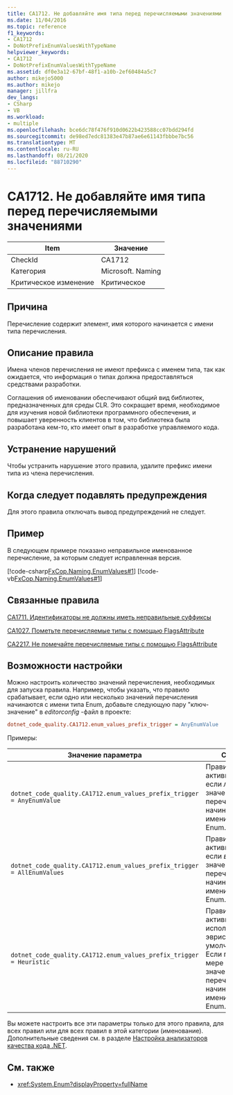 ```yaml
---
title: CA1712. Не добавляйте имя типа перед перечисляемыми значениями
ms.date: 11/04/2016
ms.topic: reference
f1_keywords:
- CA1712
- DoNotPrefixEnumValuesWithTypeName
helpviewer_keywords:
- CA1712
- DoNotPrefixEnumValuesWithTypeName
ms.assetid: df0e3a12-67bf-48f1-a10b-2ef60484a5c7
author: mikejo5000
ms.author: mikejo
manager: jillfra
dev_langs:
- CSharp
- VB
ms.workload:
- multiple
ms.openlocfilehash: bce6dc78f476f910d0622b423588cc07bdd294fd
ms.sourcegitcommit: de98ed7edc81383e47b87ae6e61143fbbbe7bc56
ms.translationtype: MT
ms.contentlocale: ru-RU
ms.lasthandoff: 08/21/2020
ms.locfileid: "88710290"
---
```

# <a name="ca1712-do-not-prefix-enum-values-with-type-name"></a>CA1712. Не добавляйте имя типа перед перечисляемыми значениями

|Item|Значение|
|-|-|
|CheckId|CA1712|
|Категория|Microsoft. Naming|
|Критическое изменение|Критическое|

## <a name="cause"></a>Причина
Перечисление содержит элемент, имя которого начинается с имени типа перечисления.

## <a name="rule-description"></a>Описание правила
Имена членов перечисления не имеют префикса с именем типа, так как ожидается, что информация о типах должна предоставляться средствами разработки.

Соглашения об именовании обеспечивают общий вид библиотек, предназначенных для среды CLR. Это сокращает время, необходимое для изучения новой библиотеки программного обеспечения, и повышает уверенность клиентов в том, что библиотека была разработана кем-то, кто имеет опыт в разработке управляемого кода.

## <a name="how-to-fix-violations"></a>Устранение нарушений
Чтобы устранить нарушение этого правила, удалите префикс имени типа из члена перечисления.

## <a name="when-to-suppress-warnings"></a>Когда следует подавлять предупреждения
Для этого правила отключать вывод предупреждений не следует.

## <a name="example"></a>Пример
В следующем примере показано неправильное именованное перечисление, за которым следует исправленная версия.

[!code-csharp[FxCop.Naming.EnumValues#1](../code-quality/codesnippet/CSharp/ca1712-do-not-prefix-enum-values-with-type-name_1.cs)]
[!code-vb[FxCop.Naming.EnumValues#1](../code-quality/codesnippet/VisualBasic/ca1712-do-not-prefix-enum-values-with-type-name_1.vb)]

## <a name="related-rules"></a>Связанные правила
[CA1711. Идентификаторы не должны иметь неправильные суффиксы](../code-quality/ca1711.md)

[CA1027. Пометьте перечисляемые типы с помощью FlagsAttribute](../code-quality/ca1027.md)

[CA2217. Не помечайте перечисляемые типы с помощью FlagsAttribute](../code-quality/ca2217.md)

## <a name="configurability"></a>Возможности настройки

Можно настроить количество значений перечисления, необходимых для запуска правила. Например, чтобы указать, что правило срабатывает, если одно или несколько значений перечисления начинаются с имени типа Enum, добавьте следующую пару "ключ-значение" в *editorconfig* -файл в проекте:

```ini
dotnet_code_quality.CA1712.enum_values_prefix_trigger = AnyEnumValue
```

Примеры:

| Значение параметра | Сводка |
| --- | --- |
|`dotnet_code_quality.CA1712.enum_values_prefix_trigger = AnyEnumValue` | Правило активируется, если *любое* из значений перечисления начинается с имени типа Enum.
|`dotnet_code_quality.CA1712.enum_values_prefix_trigger = AllEnumValues` | Правило активируется, если *все* значения перечисления начинаются с имени типа Enum.
|`dotnet_code_quality.CA1712.enum_values_prefix_trigger = Heuristic` | Правило активируется с использованием эвристики по умолчанию, т. е. Если по крайней мере 75% значений перечисления начинаются с имени типа Enum.

Вы можете настроить все эти параметры только для этого правила, для всех правил или для всех правил в этой категории (именование). Дополнительные сведения см. в разделе [Настройка анализаторов качества кода .NET](configure-fxcop-analyzers.md).

## <a name="see-also"></a>См. также

- <xref:System.Enum?displayProperty=fullName>
